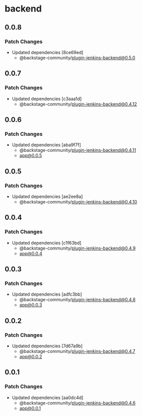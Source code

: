 # backend

## 0.0.8

### Patch Changes

- Updated dependencies [8ce69ed]
  - @backstage-community/plugin-jenkins-backend@0.5.0

## 0.0.7

### Patch Changes

- Updated dependencies [c3aaa1d]
  - @backstage-community/plugin-jenkins-backend@0.4.12

## 0.0.6

### Patch Changes

- Updated dependencies [aba9f7f]
  - @backstage-community/plugin-jenkins-backend@0.4.11
  - app@0.0.5

## 0.0.5

### Patch Changes

- Updated dependencies [ae2ee8a]
  - @backstage-community/plugin-jenkins-backend@0.4.10

## 0.0.4

### Patch Changes

- Updated dependencies [c1f63bd]
  - @backstage-community/plugin-jenkins-backend@0.4.9
  - app@0.0.4

## 0.0.3

### Patch Changes

- Updated dependencies [adfc3bb]
  - @backstage-community/plugin-jenkins-backend@0.4.8
  - app@0.0.3

## 0.0.2

### Patch Changes

- Updated dependencies [7d67a9b]
  - @backstage-community/plugin-jenkins-backend@0.4.7
  - app@0.0.2

## 0.0.1

### Patch Changes

- Updated dependencies [aa0dc4d]
  - @backstage-community/plugin-jenkins-backend@0.4.6
  - app@0.0.1
